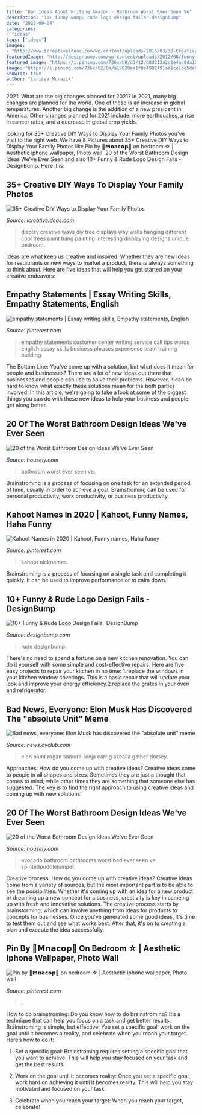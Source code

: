 ```yaml
---
title: "Bad Ideas About Writing Amazon - Bathroom Worst Ever Seen Ve"
description: "10+ funny &amp; rude logo design fails -designbump"
date: "2022-09-04"
categories:
- "ideas"
tags: ["ideas"]
images:
- "http://www.icreativeideas.com/wp-content/uploads/2015/03/30-Creative-Ways-to-Display-Your-Family-Photos-3_1.jpg"
featuredImage: "http://designbump.com/wp-content/uploads/2012/08/funny-logos-bad-008.jpg"
featured_image: "https://i.pinimg.com/736x/b8/d3/12/b8d312a2c6e4ac0da1b5350d59ab1f3b.jpg"
image: "https://i.pinimg.com/736x/62/0a/a1/620aa1f8c4982491aa1ce1de5de69857.jpg"
ShowToc: true
author: "Larissa Murazik"
---
```



2021: What are the big changes planned for 2021?
In 2021, many big changes are planned for the world. One of these is an increase in global temperatures. Another big change is the addition of a new president in America. Other changes planned for 2021 include: more earthquakes, a rise in cancer rates, and a decrease in global crop yields.

	

		
looking for 35+ Creative DIY Ways to Display Your Family Photos you've visit to the right web. We have 8 Pictures about 35+ Creative DIY Ways to Display Your Family Photos like Pin by 💙𝗠𝗻𝗮𝗰𝗼𝗽💙 on bedroom ☆ | Aesthetic iphone wallpaper, Photo wall, 20 of the Worst Bathroom Design Ideas We&#039;ve Ever Seen and also 10+ Funny &amp; Rude Logo Design Fails -DesignBump. Here it is:
		
    
## 35+ Creative DIY Ways To Display Your Family Photos

<img loading=lazy src="http://www.icreativeideas.com/wp-content/uploads/2015/03/30-Creative-Ways-to-Display-Your-Family-Photos-3_1.jpg" onerror="this.onerror=null;this.src='https://tse4.mm.bing.net/th?id=OIP.zLA7YAB8kJuy25400Ep4gwHaE3&amp;pid=15.1';" alt="35+ Creative DIY Ways to Display Your Family Photos">

_Source: icreativeideas.com_

>display creative ways diy tree displays way walls hanging different cool trees paint hang painting interesting displaying designs unique bedroom. 

	

Ideas are what keep us creative and inspired. Whether they are new ideas for restaurants or new ways to market a product, there is always something to think about. Here are five ideas that will help you get started on your creative endeavors: 

    
## Empathy Statements | Essay Writing Skills, Empathy Statements, English

<img loading=lazy src="https://i.pinimg.com/736x/0e/ed/f6/0eedf616be1b0820360d5876876f72e7--daring-greatly-team-building.jpg" onerror="this.onerror=null;this.src='https://tse3.mm.bing.net/th?id=OIP.uYNx95-_3R1U2FO17zPqYQHaLH&amp;pid=15.1';" alt="empathy statements | Essay writing skills, Empathy statements, English">

_Source: pinterest.com_

>empathy statements customer center writing service call tips words english essay skills business phrases experience team training building. 

	

The Bottom Line: You’ve come up with a solution, but what does it mean for people and businesses?
There are a lot of new ideas out there that businesses and people can use to solve their problems. However, it can be hard to know what exactly these solutions mean for the both parties involved. In this article, we're going to take a look at some of the biggest things you can do with these new ideas to help your business and people get along better.

    
## 20 Of The Worst Bathroom Design Ideas We&#039;ve Ever Seen

<img loading=lazy src="https://a5j0u479x2t4e35gducjhz15-wpengine.netdna-ssl.com/wp-content/uploads/2015/06/Image0310-768x1024.jpg" onerror="this.onerror=null;this.src='https://tse1.mm.bing.net/th?id=OIP.EXwKAFLfcFBiG8LPi1IlQwHaJ4&amp;pid=15.1';" alt="20 of the Worst Bathroom Design Ideas We&#039;ve Ever Seen">

_Source: housely.com_

>bathroom worst ever seen ve. 

	

Brainstroming is a process of focusing on one task for an extended period of time, usually in order to achieve a goal. Brainstroming can be used for personal productivity, work productivity, or business productivity.

    
## Kahoot Names In 2020 | Kahoot, Funny Names, Haha Funny

<img loading=lazy src="https://i.pinimg.com/736x/b8/d3/12/b8d312a2c6e4ac0da1b5350d59ab1f3b.jpg" onerror="this.onerror=null;this.src='https://tse1.mm.bing.net/th?id=OIP.a6VZZnbQDfPVCaDKTDDyDQHaNL&amp;pid=15.1';" alt="Kahoot Names in 2020 | Kahoot, Funny names, Haha funny">

_Source: pinterest.com_

>kahoot nicknames. 

	

Brainstroming is a process of focusing on a single task and completing it quickly. It can be used to improve performance or to calm down.

    
## 10+ Funny &amp; Rude Logo Design Fails -DesignBump

<img loading=lazy src="http://designbump.com/wp-content/uploads/2012/08/funny-logos-bad-008.jpg" onerror="this.onerror=null;this.src='https://tse2.mm.bing.net/th?id=OIP.enVSRKVePHTY58XCMFD0bwHaKu&amp;pid=15.1';" alt="10+ Funny &amp; Rude Logo Design Fails -DesignBump">

_Source: designbump.com_

>rude designbump. 

	

There's no need to spend a fortune on a new kitchen renovation. You can do it yourself with some simple and cost-effective repairs. Here are five easy projects to repair your kitchen in no time: 1.replace the windows in your kitchen window coverings. This is a basic repair that will update your look and improve your energy efficiency.2.replace the grates in your oven and refrigerator.

    
## Bad News, Everyone: Elon Musk Has Discovered The &quot;absolute Unit&quot; Meme

<img loading=lazy src="https://i.kinja-img.com/gawker-media/image/upload/c_fill,f_auto,fl_progressive,g_center,h_675,pg_1,q_80,w_1200/pjebrw9lydet7iyfmab7.jpg" onerror="this.onerror=null;this.src='https://tse3.mm.bing.net/th?id=OIP.TNa-7m8b0u2tAAljEbzYwgHaEK&amp;pid=15.1';" alt="Bad news, everyone: Elon Musk has discovered the &quot;absolute unit&quot; meme">

_Source: news.avclub.com_

>elon blunt rogan samurai kinja carrig azealia gather dorsey. 

	

Approaches: How do you come up with creative ideas?
Creative ideas come to people in all shapes and sizes. Sometimes they are just a thought that comes to mind, while other times they are something that someone else has suggested. The key is to find the right approach to using creative ideas and coming up with new solutions.

    
## 20 Of The Worst Bathroom Design Ideas We&#039;ve Ever Seen

<img loading=lazy src="https://a5j0u479x2t4e35gducjhz15-wpengine.netdna-ssl.com/wp-content/uploads/2015/06/bad_bathroom.jpg" onerror="this.onerror=null;this.src='https://tse3.mm.bing.net/th?id=OIP.nhG_BwBMACcBWtrCprIrMgHaEj&amp;pid=15.1';" alt="20 of the Worst Bathroom Design Ideas We&#039;ve Ever Seen">

_Source: housely.com_

>avocado bathroom bathrooms worst bad ever seen ve spiritedpuddlejumper. 

	

Creative process: How do you come up with creative ideas?
Creative ideas come from a variety of sources, but the most important part is to be able to see the possibilities. Whether it's coming up with an idea for a new product or dreaming up a new concept for a business, creativity is key in cameing up with fresh and innovative solutions. The creative process starts by brainstorming, which can involve anything from ideas for products to concepts for businesses. Once you've generated some good ideas, it's time to test them out and see what works best. After that, it's on to creating a plan and execute the idea successfully.

    
## Pin By 💙𝗠𝗻𝗮𝗰𝗼𝗽💙 On Bedroom ☆ | Aesthetic Iphone Wallpaper, Photo Wall

<img loading=lazy src="https://i.pinimg.com/736x/62/0a/a1/620aa1f8c4982491aa1ce1de5de69857.jpg" onerror="this.onerror=null;this.src='https://tse3.mm.bing.net/th?id=OIP.C_BgvMLuMeAvKeB4gzndkgHaJP&amp;pid=15.1';" alt="Pin by 💙𝗠𝗻𝗮𝗰𝗼𝗽💙 on bedroom ☆ | Aesthetic iphone wallpaper, Photo wall">

_Source: pinterest.com_

>. 

	

How to do brainstroming:
Do you know how to do brainstroming? It’s a technique that can help you focus on a task and get better results. Brainstroming is simple, but effective: You set a specific goal, work on the goal until it becomes a reality, and celebrate when you reach your target. Here’s how to do it: 
1. Set a specific goal: Brainstroming requires setting a specific goal that you want to achieve. This will help you stay focused on your task and get the best results. 

2. Work on the goal until it becomes reality: Once you set a specific goal, work hard on achieving it until it becomes reality. This will help you stay motivated and focused on your task. 

3. Celebrate when you reach your target: When you reach your target, celebrate!

